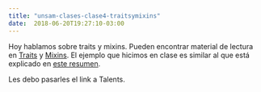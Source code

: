```yaml
---
title: "unsam-clases-clase4-traitsymixins"
date:  2018-06-20T19:27:10-03:00
---
```



Hoy hablamos sobre traits y mixins. Pueden encontrar material de lectura en [Traits](conceptos-traits) y [Mixins](conceptos-mixins).
El ejemplo que hicimos en clase es similar al que está explicado en [este resumen](unsam-bitacoras-2011-clase4-5deabrilde2011).


Les debo pasarles el link a Talents.